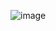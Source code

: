 ![image](https://github.com/piwpiu/Social-Links-Profile/assets/151887254/67fdfb2f-7eea-4258-a2ca-5919e32e036c)
